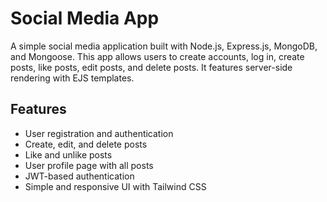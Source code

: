 # Social Media App

A simple social media application built with Node.js, Express.js, MongoDB, and Mongoose. This app allows users to create accounts, log in, create posts, like posts, edit posts, and delete posts. It features server-side rendering with EJS templates.

## Features

- User registration and authentication
- Create, edit, and delete posts
- Like and unlike posts
- User profile page with all posts
- JWT-based authentication
- Simple and responsive UI with Tailwind CSS
